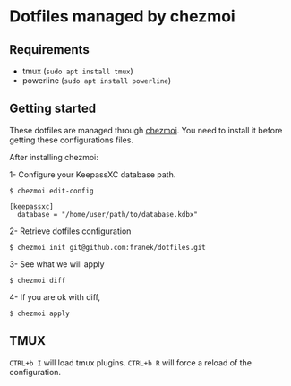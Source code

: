 Dotfiles managed by chezmoi
====

Requirements
---

 * tmux (`sudo apt install tmux`)
 * powerline (`sudo apt install powerline`)

Getting started
----

These dotfiles are managed through [chezmoi](https://github.com/twpayne/chezmoi). You need to install it before getting these configurations files.

After installing chezmoi:

1- Configure your KeepassXC database path.

```
$ chezmoi edit-config
```

```
[keepassxc]
  database = "/home/user/path/to/database.kdbx"
```

2- Retrieve dotfiles configuration

```
$ chezmoi init git@github.com:franek/dotfiles.git
```

3- See what we will apply

```
$ chezmoi diff
```

4- If you are ok with diff, 

```
$ chezmoi apply
```

TMUX
---

`CTRL+b I` will load tmux plugins.
`CTRL+b R` will force a reload of the configuration.
